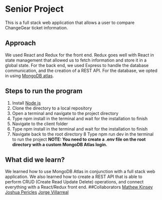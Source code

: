 # Senior Project
This is a full stack web application that allows a user to compare ChangeGear ticket information.
## Approach
We used React and Redux for the front end. Redux goes well with React in state management that allowed us
to fetch information and store it in a global state. For the back end, we used Express to handle the database communication, and the creation of a REST API. For the database, we opted in using [MongoDB atlas](https://www.mongodb.com/cloud/atlas).
## Steps to run the program
1. Install [Node js](https://nodejs.org/en/download/)
2. Clone the directory to a local repository
3. Open a terminal and navigate to the project directory
4. Type npm install in the terminal and wait for the installation to finish
5. Navigate to the client folder
6. Type npm install in the terminal and wait for the installation to finish
7. Navigate back to the root directory
8 Type npm run dev in the terminal to run the project
**NOTE: You need to create a .env file on the root directory with a custom MongoDB Atlas login.**
## What did we learn?
We learned how to use MongoDB Atlas in conjunction with a full stack web application. We also learned how to 
create a REST API that is able to perform CRUD (Create Read Update Delete) operations, and connect everything with a React/Redux front end.
##Collaborators
[Mathew Kinsey](https://github.com/mathewkinsey)
[Joshua Pericles](https://github.com/jpericles83)
[Jorge Villarreal](https://github.com/Tronax1)

